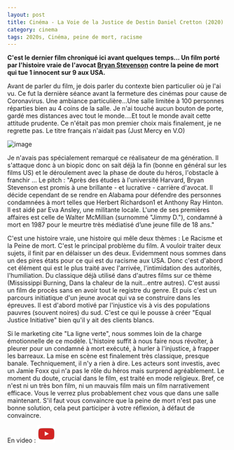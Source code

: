 ```yaml
---
layout: post
title: Cinéma - La Voie de la Justice de Destin Daniel Cretton (2020)
category: cinema
tags: 2020s, Cinéma, peine de mort, racisme
---
```

**C'est le dernier film chroniqué ici avant quelques temps... Un film porté par l'histoire vraie de l'avocat <a href="https://fr.wikipedia.org/wiki/Bryan_Stevenson">Bryan Stevenson</a> contre la peine de mort qui tue 1 innocent sur 9 aux USA.**

Avant de parler du film, je dois parler du contexte bien particulier où je l'ai vu. Ce fut la dernière séance avant la fermeture des cinémas pour cause de Coronavirus. Une ambiance particulière...Une salle limitée à 100 personnes réparties bien au 4 coins de la salle. Je n'ai touché aucun bouton de porte, gardé mes distances avec tout le monde....Et tout le monde avait cette attitude prudente. Ce n'était pas mon premier choix mais finalement, je ne regrette pas. Le titre français n'aidait pas (Just Mercy en V.O)

![image](https://cheziceman.files.wordpress.com/2020/03/t6gjp7xf7nvjs2pmn8tz7lj5yxe.jpg)

Je n'avais pas spécialement remarqué ce réalisateur de ma génération. Il s'attaque donc à un biopic donc on sait déjà la fin (bonne en général sur les films US) et le déroulement avec la phase de doute du héros, l'obstacle à franchir ... Le pitch : "Après des études à l'université Harvard, Bryan Stevenson est promis à une brillante - et lucrative - carrière d'avocat. Il décide cependant de se rendre en Alabama pour défendre des personnes condamnées à mort telles que Herbert Richardson1 et Anthony Ray Hinton. Il est aidé par Eva Ansley, une militante locale. L'une de ses premières affaires est celle de Walter McMillian (surnommé "Jimmy D."), condamné à mort en 1987 pour le meurtre très médiatisé d’une jeune fille de 18 ans."

C'est une histoire vraie, une histoire qui mêle deux thèmes : Le Racisme et la Peine de mort. C'est le principal problème du film. A vouloir traiter deux sujets, il finit par en délaisser un des deux. Evidemment nous sommes dans un des pires états pour ce qui est du racisme aux USA. Donc c'est d'abord cet élément qui est le plus traité avec l'arrivée, l'intimidation des autorités, l'humiliation. Du classique déjà utilisé dans d'autres films sur ce thème (Mississippi Burning, Dans la chaleur de la nuit...entre autres). C'est aussi un film de procès sans en avoir tout le registre du genre. Et puis c'est un parcours initiatique d'un jeune avocat qui va se construire dans les épreuves. Il est d'abord motivé par l'injustice vis à vis des populations pauvres (souvent noires) du sud. C'est ce qui le pousse à créer "Equal Justice Initiative" bien qu'il y ait des clients blancs. 

Si le marketing cite "La ligne verte", nous sommes loin de la charge émotionnelle de ce modèle. L'histoire suffit à nous faire nous révolter, à pleurer pour un condamné à mort exécuté, à hurler à l'injustice, à frapper les barreaux. La mise en scène est finalement très classique, presque banale. Techniquement, il n'y a rien à dire. Les acteurs sont investis, avec un Jamie Foxx qui n'a pas le rôle du héros mais surprend agréablement. Le moment du doute, crucial dans le film, est traité en mode religieux. Bref, ce n'est ni un très bon film, ni un mauvais film mais un film narrativement efficace. Vous le verrez plus probablement chez vous que dans une salle maintenant. S'il faut vous convaincre que la peine de mort n'est pas une bonne solution, cela peut participer à votre réflexion, à défaut de convaincre.

En video : [![video](/images/youtube.png)](https://www.youtube.com/watch?v=t26KEl6kdy0)
